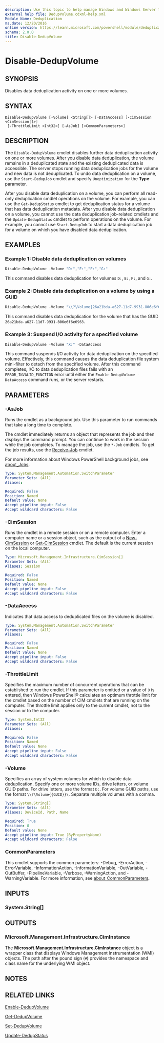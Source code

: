 ```yaml
---
description: Use this topic to help manage Windows and Windows Server technologies with Windows PowerShell.
external help file: DedupVolume.cdxml-help.xml
Module Name: Deduplication
ms.date: 12/20/2016
online version: https://learn.microsoft.com/powershell/module/deduplication/disable-dedupvolume?view=windowsserver2025-ps&wt.mc_id=ps-gethelp
schema: 2.0.0
title: Disable-DedupVolume
---
```


# Disable-DedupVolume

## SYNOPSIS
Disables data deduplication activity on one or more volumes.

## SYNTAX

```
Disable-DedupVolume [-Volume] <String[]> [-DataAccess] [-CimSession <CimSession[]>]
 [-ThrottleLimit <Int32>] [-AsJob] [<CommonParameters>]
```

## DESCRIPTION

The `Disable-DedupVolume` cmdlet disables further data deduplication activity on one or more
volumes. After you disable data deduplication, the volume remains in a deduplicated state and the
existing deduplicated data is accessible. The server stops running data deduplication jobs for the
volume and new data is not deduplicated. To undo data deduplication on a volume, use the
`Start-DedupJob` cmdlet and specify `Unoptimization` for the **Type** parameter.

After you disable data deduplication on a volume, you can perform all read-only deduplication cmdlet
operations on the volume. For example, you can use the `Get-DedupStatus` cmdlet to get deduplication
status for a volume that has data deduplication metadata. After you disable data deduplication on a
volume, you cannot use the data deduplication job-related cmdlets and the `Update-DedupStatus`
cmdlet to perform operations on the volume. For example, you cannot use `Start-DedupJob` to start a
data deduplication job for a volume on which you have disabled data deduplication.

## EXAMPLES

### Example 1: Disable data deduplication on volumes

```powershell
Disable-DedupVolume -Volume "D:","E:","F:","G:"
```

This command disables data deduplication for volumes `D:`, `E:`, `F:`, and `G:`.

### Example 2: Disable data deduplication on a volume by using a GUID

```powershell
Disable-DedupVolume -Volume "\\?\Volume{26a21bda-a627-11d7-9931-806e6f6e6963}\"
```

This command disables data deduplication for the volume that has the GUID
`26a21bda-a627-11d7-9931-806e6f6e6963`.

### Example 3: Suspend I/O activity for a specified volume

```powershell
Disable-DedupVolume -Volume "X:" -DataAccess
```

This command suspends I/O activity for data deduplication on the specified volume. Effectively, this
command causes the data deduplication file system mini-filter to detach from the specified volume.
After this command completes, I/O to data deduplication files fails with an `ERROR_INVALID_FUNCTION`
error until either the `Enable-DedupVolume -DataAccess` command runs, or the server restarts.

## PARAMETERS

### -AsJob

Runs the cmdlet as a background job. Use this parameter to run commands that take a long time to
complete.

The cmdlet immediately returns an object that represents the job and then displays the command
prompt. You can continue to work in the session while the job completes. To manage the job, use the
`*-Job` cmdlets. To get the job results, use the
[Receive-Job](https://go.microsoft.com/fwlink/?LinkID=113372) cmdlet.

For more information about Windows PowerShell background jobs, see
[about_Jobs](https://go.microsoft.com/fwlink/?LinkID=113251).

```yaml
Type: System.Management.Automation.SwitchParameter
Parameter Sets: (All)
Aliases:

Required: False
Position: Named
Default value: None
Accept pipeline input: False
Accept wildcard characters: False
```

### -CimSession

Runs the cmdlet in a remote session or on a remote computer. Enter a computer name or a session
object, such as the output of a [New-CimSession](/powershell/module/cimcmdlets/new-cimsession) or
[Get-CimSession](https://go.microsoft.com/fwlink/p/?LinkId=227966) cmdlet. The default is the
current session on the local computer.

```yaml
Type: Microsoft.Management.Infrastructure.CimSession[]
Parameter Sets: (All)
Aliases: Session

Required: False
Position: Named
Default value: None
Accept pipeline input: False
Accept wildcard characters: False
```

### -DataAccess

Indicates that data access to deduplicated files on the volume is disabled.

```yaml
Type: System.Management.Automation.SwitchParameter
Parameter Sets: (All)
Aliases:

Required: False
Position: Named
Default value: None
Accept pipeline input: False
Accept wildcard characters: False
```

### -ThrottleLimit

Specifies the maximum number of concurrent operations that can be established to run the cmdlet. If
this parameter is omitted or a value of `0` is entered, then Windows PowerShell® calculates an
optimum throttle limit for the cmdlet based on the number of CIM cmdlets that are running on the
computer. The throttle limit applies only to the current cmdlet, not to the session or to the
computer.

```yaml
Type: System.Int32
Parameter Sets: (All)
Aliases:

Required: False
Position: Named
Default value: None
Accept pipeline input: False
Accept wildcard characters: False
```

### -Volume

Specifies an array of system volumes for which to disable data deduplication. Specify one or more
volume IDs, drive letters, or volume GUID paths. For drive letters, use the format `D:`. For volume
GUID paths, use the format `\\?\Volume{{GUID}}\`. Separate multiple volumes with a comma.

```yaml
Type: System.String[]
Parameter Sets: (All)
Aliases: DeviceId, Path, Name

Required: True
Position: 0
Default value: None
Accept pipeline input: True (ByPropertyName)
Accept wildcard characters: False
```

### CommonParameters

This cmdlet supports the common parameters: -Debug, -ErrorAction, -ErrorVariable,
-InformationAction, -InformationVariable, -OutVariable, -OutBuffer, -PipelineVariable, -Verbose,
-WarningAction, and -WarningVariable. For more information, see
[about_CommonParameters](https://go.microsoft.com/fwlink/?LinkID=113216).

## INPUTS

### System.String[]

## OUTPUTS

### Microsoft.Management.Infrastructure.CimInstance

The **Microsoft.Management.Infrastructure.CimInstance** object is a wrapper class that displays
Windows Management Instrumentation (WMI) objects. The path after the pound sign (`#`) provides the
namespace and class name for the underlying WMI object.

## NOTES

## RELATED LINKS

[Enable-DedupVolume](./Enable-DedupVolume.md)

[Get-DedupVolume](./Get-DedupVolume.md)

[Set-DedupVolume](./Set-DedupVolume.md)

[Update-DedupStatus](./Update-DedupStatus.md)
